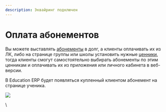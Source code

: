 ```yaml
---
description: Эквайринг подключен
---
```


# Оплата абонементов

Вы можете выставлять [абонементы](../abonementy/) в долг, а клиенты оплачивать их из ЛК, либо на странице группы или школы установить нужные [ценники](../abonementy/cenniki/), тогда клиенты смогут самостоятельно выбирать абонементы по этим ценникам и оплачивать их из приложения или личного кабинета в веб-версии.

В Education ERP будет появляться купленный клиентом абонемент на странице ученика.

![](../.gitbook/assets/Screenshot\_1.jpg)

\
